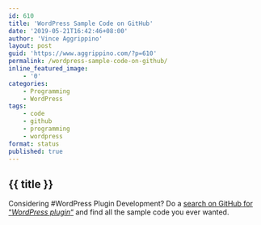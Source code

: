 ```yaml
---
id: 610
title: 'WordPress Sample Code on GitHub'
date: '2019-05-21T16:42:46+08:00'
author: 'Vince Aggrippino'
layout: post
guid: 'https://www.aggrippino.com/?p=610'
permalink: /wordpress-sample-code-on-github/
inline_featured_image:
    - '0'
categories:
    - Programming
    - WordPress
tags:
    - code
    - github
    - programming
    - wordpress
format: status
published: true
---
```

## {{ title }}
Considering #WordPress Plugin Development? Do a [search on GitHub for “*WordPress plugin*“](https://github.com/search?q=wordpress+plugin&type=Repositories) and find all the sample code you ever wanted.